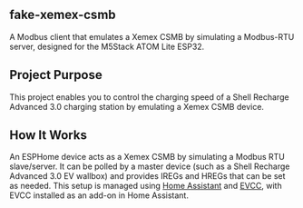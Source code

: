 ## fake-xemex-csmb

A Modbus client that emulates a Xemex CSMB by simulating a Modbus-RTU server, designed for the M5Stack ATOM Lite ESP32.

## Project Purpose

This project enables you to control the charging speed of a Shell Recharge Advanced 3.0 charging station by emulating a Xemex CSMB device.

## How It Works

An ESPHome device acts as a Xemex CSMB by simulating a Modbus RTU slave/server. It can be polled by a master device (such as a Shell Recharge Advanced 3.0 EV wallbox) and provides IREGs and HREGs that can be set as needed. This setup is managed using [Home Assistant](https://www.home-assistant.io/) and [EVCC](https://evcc.io/en/), with EVCC installed as an add-on in Home Assistant.

